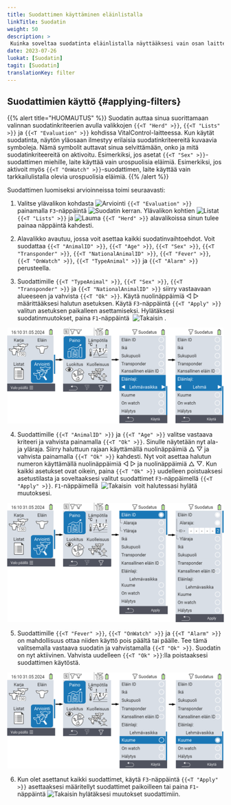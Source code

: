 ```yaml
---
title: Suodattimen käyttäminen eläinlistalla
linkTitle: Suodatin
weight: 50
description: >
 Kuinka soveltaa suodatinta eläinlistalla näyttääksesi vain osan laitteessa olevista eläimistä.
date: 2023-07-26
luokat: [Suodatin]
tagit: [Suodatin]
translationKey: filter
---
```

## Suodattimien käyttö {#applying-filters}

{{% alert title="HUOMAUTUS" %}}
Suodatin auttaa sinua suorittamaan valinnan suodatinkriteerien avulla valikkojen `{{<T "Herd" >}}`, `{{<T "Lists" >}}` ja `{{<T "Evaluation" >}}` kohdissa VitalControl-laitteessa. Kun käytät suodatinta, näytön yläosaan ilmestyy erilaisia suodatinkriteereitä kuvaavia symboleja. Nämä symbolit auttavat sinua selvittämään, onko ja mitä suodatinkriteereitä on aktivoitu. Esimerkiksi, jos asetat `{{<T "Sex" >}}`-suodattimen miehille, laite käyttää vain urospuolisia eläimiä. Esimerkiksi, jos aktivoit myös `{{<T "OnWatch" >}}`-suodattimen, laite käyttää vain tarkkailulistalla olevia urospuolisia eläimiä.
{{% /alert %}}

Suodattimen luomiseksi arvioinneissa toimi seuraavasti:

1. Valitse ylävalikon kohdasta <img src="/icons/main/evaluation.svg" width="50" align="bottom" alt="Arviointi" /> `{{<T "Evaluation" >}}` painamalla `F3`-näppäintä <img src="/icons/footer/filter.svg" width="25" align="bottom" alt="Suodatin" /> kerran. Ylävalikon kohtien <img src="/icons/main/lists.svg" width="28" align="bottom" alt="Listat" /> `{{<T "Lists" >}}` ja <img src="/icons/main/herd.svg" width="60" align="bottom" alt="Lauma" /> `{{<T "Herd" >}}` alavalikoissa sinun tulee painaa näppäintä kahdesti.

2. Alavalikko avautuu, jossa voit asettaa kaikki suodatinvaihtoehdot. Voit suodattaa `{{<T "AnimalID" >}}`, `{{<T "Age" >}}`, `{{<T "Sex" >}}`, `{{<T "Transponder" >}}`, `{{<T "NationalAnimalID" >}}`, `{{<T "Fever" >}}`, `{{<T "OnWatch" >}}`, `{{<T "TypeAnimal" >}}` ja `{{<T "Alarm" >}}` perusteella.

3. Suodattimille `{{<T "TypeAnimal" >}}`, `{{<T "Sex" >}}`, `{{<T "Transponder" >}}` ja `{{<T "NationalAnimalID" >}}` siirry vastaavaan alueeseen ja vahvista `{{<T "Ok" >}}`. Käytä nuolinäppäimiä ◁ ▷ määrittääksesi halutun asetuksen. Käytä `F3`-näppäintä `{{<T "Apply" >}}` valitun asetuksen paikalleen asettamiseksi. Hylätäksesi suodatinmuutokset, paina `F1`-näppäintä &nbsp;<img src="/icons/footer/exit.svg" width="25" align="bottom" alt="Takaisin" />&nbsp;.

![VitalControl: valikon Arviointi Luo suodatin](images/filter.png "Luo suodatin")

4. Suodattimille `{{<T "AnimalID" >}}` ja `{{<T "Age" >}}` valitse vastaava kriteeri ja vahvista painamalla `{{<T "Ok" >}}`. Sinulle näytetään nyt ala- ja yläraja. Siirry haluttuun rajaan käyttämällä nuolinäppäimiä △ ▽ ja vahvista painamalla `{{<T "Ok" >}}` kahdesti. Nyt voit asettaa halutun numeron käyttämällä nuolinäppäimiä ◁ ▷ ja nuolinäppäimiä △ ▽. Kun kaikki asetukset ovat oikein, paina `{{<T "Ok" >}}` uudelleen poistuaksesi asetustilasta ja soveltaaksesi valitut suodattimet `F3`-näppäimellä `{{<T "Apply" >}}`. `F1`-näppäimellä &nbsp;<img src="/icons/footer/exit.svg" width="25" align="bottom" alt="Takaisin" />&nbsp; voit halutessasi hylätä muutoksesi.

![VitalControl: valikon Arviointi Luo suodatin](images/filter2.png "Luo suodatin")

5. Suodattimille `{{<T "Fever" >}}`, `{{<T "OnWatch" >}}` ja `{{<T "Alarm" >}}` on mahdollisuus ottaa niiden käyttö pois päältä tai päälle. Tee tämä valitsemalla vastaava suodatin ja vahvistamalla `{{<T "Ok" >}}`. Suodatin on nyt aktiivinen. Vahvista uudelleen `{{<T "Ok" >}}`:lla poistaaksesi suodattimen käytöstä.

![VitalControl: valikon Arviointi Luo suodatin](images/filter3.png "Luo suodatin")

6. Kun olet asettanut kaikki suodattimet, käytä `F3`-näppäintä `{{<T "Apply" >}}` asettaaksesi määritellyt suodattimet paikoilleen tai paina `F1`-näppäintä <img src="/icons/footer/exit.svg" width="25" align="bottom" alt="Takaisin" /> hylätäksesi muutokset suodattimiin.
